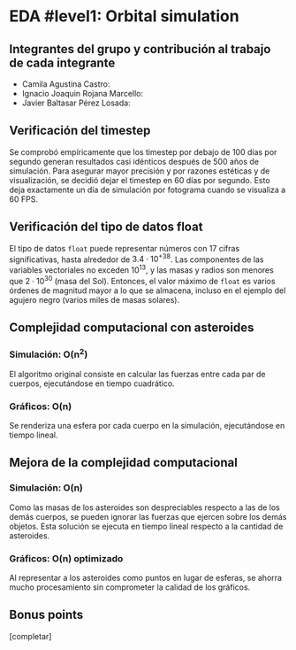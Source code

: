 # EDA #level1: Orbital simulation

## Integrantes del grupo y contribución al trabajo de cada integrante

* Camila Agustina Castro:
* Ignacio Joaquin Rojana Marcello:
* Javier Baltasar Pérez Losada:

## Verificación del timestep

Se comprobó empíricamente que los timestep por debajo de 100 días por segundo generan resultados casi idénticos después de 500 años de simulación. Para asegurar mayor precisión y por razones estéticas y de visualización, se decidió dejar el timestep en 60 días por segundo. Esto deja exactamente un día de simulación por fotograma cuando se visualiza a 60 FPS.

## Verificación del tipo de datos float

El tipo de datos `float` puede representar números con 17 cifras significativas, hasta alrededor de $`3.4\cdot10^{+38}`$.
Las componentes de las variables vectoriales no exceden $`10^{13}`$, y las masas y radios son menores que $`2\cdot10^{30}`$ (masa del Sol). Entonces, el valor máximo de `float` es varios órdenes de magnitud mayor a lo que se almacena, incluso en el ejemplo del agujero negro (varios miles de masas solares).

## Complejidad computacional con asteroides

### Simulación: **O(n<sup>2</sup>)**
El algoritmo original consiste en calcular las fuerzas entre cada par de cuerpos, ejecutándose en tiempo cuadrático. 
### Gráficos: **O(n)**
Se renderiza una esfera por cada cuerpo en la simulación, ejecutándose en tiempo lineal.

## Mejora de la complejidad computacional

### Simulación: **O(n)**
Como las masas de los asteroides son despreciables respecto a las de los demás cuerpos, se pueden ignorar las fuerzas que ejercen sobre los demás objetos. Esta solución se ejecuta en tiempo lineal respecto a la cantidad de asteroides.
### Gráficos: **O(n) optimizado**
Al representar a los asteroides como puntos en lugar de esferas, se ahorra mucho procesamiento sin comprometer la calidad de los gráficos. 

## Bonus points

[completar]
